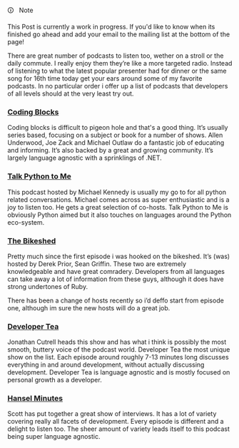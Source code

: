 <div  class="markdown-info">
<div  class="markdown-info-header">&#128712;  &nbsp; Note</div>
<div  class="markdown-info-body">

This Post is currently a work in progress. If you'd like to know when its finished go ahead and add your email to the mailing list at the bottom of the page!

</div>
</div>


There are great number of podcasts to listen too, wether on a stroll or the daily commute. I really enjoy them they’re like a more targeted radio. Instead of listening to what the latest popular presenter had for dinner or the same song for 16th time today get your ears around some of my favorite podcasts. In no particular order i offer up a list of podcasts that developers of all levels should at the very least try out.

### [Coding Blocks](https://www.codingblocks.net/)

Coding blocks is difficult to pigeon hole and that's a good thing. It’s usually series based, focusing on a subject or book for a number of shows. Allen Underwood, Joe Zack and Michael Outlaw do a fantastic job of educating and informing. It’s also backed by a great and growing community. It’s largely language agnostic with a sprinklings of .NET.

### [Talk Python to Me](https://talkpython.fm/)

This podcast hosted by Michael Kennedy is usually my go to for all python related conversations. Michael comes across as super enthusiastic and is a joy to listen too. He gets a great selection of co-hosts. Talk Python to Me is obviously Python aimed but it also touches on languages around the Python eco-system.

### [The Bikeshed](http://bikeshed.fm/)

Pretty much since the first episode i was hooked on the bikeshed. It’s (was) hosted by Derek Prior, Sean Griffin. These two are extremely knowledgeable and have great comradery. Developers from all languages can take away a lot of information from these guys, although it does have strong undertones of Ruby.

There has been a change of hosts recently so i’d deffo start from episode one, although im sure the new hosts will do a great job.

### [Developer Tea](https://spec.fm/podcasts/developer-tea)

Jonathan Cutrell heads this show and has what i think is possibly the most smooth, buttery voice of the podcast world. Developer Tea the most unique show on the list. Each episode around roughly 7-13 minutes long discusses everything in and around development, without actually discussing development. Developer Tea is language agnostic and is mostly focused on personal growth as a developer.

### [Hansel Minutes](https://hanselminutes.com/)

Scott has put together a great show of interviews. It has a lot of variety covering really all facets of development. Every episode is different and a delight to listen too. The sheer amount of variety leads itself to this podcast being super language agnostic.
